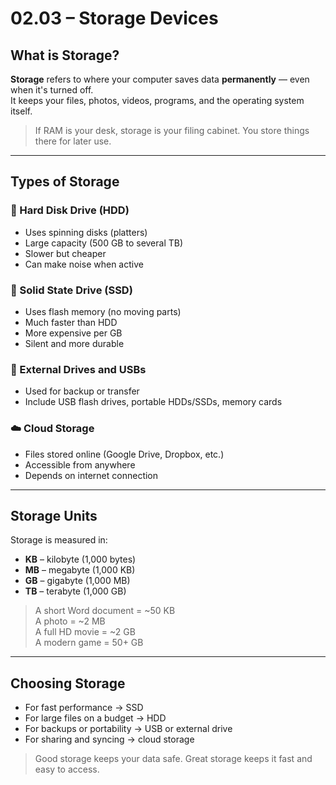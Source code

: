 # 02.03 – Storage Devices

## What is Storage?

**Storage** refers to where your computer saves data **permanently** — even when it's turned off.  
It keeps your files, photos, videos, programs, and the operating system itself.

> If RAM is your desk, storage is your filing cabinet. You store things there for later use.

---

## Types of Storage

### 💽 Hard Disk Drive (HDD)
- Uses spinning disks (platters)
- Large capacity (500 GB to several TB)
- Slower but cheaper
- Can make noise when active

### 💾 Solid State Drive (SSD)
- Uses flash memory (no moving parts)
- Much faster than HDD
- More expensive per GB
- Silent and more durable

### 📀 External Drives and USBs
- Used for backup or transfer
- Include USB flash drives, portable HDDs/SSDs, memory cards

### ☁️ Cloud Storage
- Files stored online (Google Drive, Dropbox, etc.)
- Accessible from anywhere
- Depends on internet connection

---

## Storage Units

Storage is measured in:

- **KB** – kilobyte (1,000 bytes)
- **MB** – megabyte (1,000 KB)
- **GB** – gigabyte (1,000 MB)
- **TB** – terabyte (1,000 GB)

> A short Word document = ~50 KB  
> A photo = ~2 MB  
> A full HD movie = ~2 GB  
> A modern game = 50+ GB

---

## Choosing Storage

- For fast performance → SSD  
- For large files on a budget → HDD  
- For backups or portability → USB or external drive  
- For sharing and syncing → cloud storage

> Good storage keeps your data safe. Great storage keeps it fast and easy to access.
